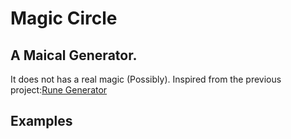 # Magic Circle
## A Maical Generator.
It does not has a real magic (Possibly). 
Inspired from the previous project:[Rune Generator](https://github.com/Dooomino/rune_generator)

## Examples
